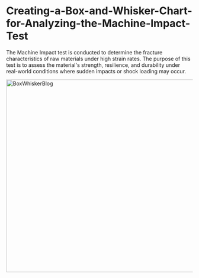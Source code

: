 # Creating-a-Box-and-Whisker-Chart-for-Analyzing-the-Machine-Impact-Test
The Machine Impact test is conducted to determine the fracture characteristics of raw materials under high strain rates. The purpose of this test is to assess the material's strength, resilience, and durability under real-world conditions where sudden impacts or shock loading may occur.

<img width="521" alt="BoxWhiskerBlog" src="https://github.com/SyncfusionExamples/Creating-a-Box-and-Whisker-Chart-for-Analyzing-the-Machine-Impact-Test/assets/102796134/702cef63-a9b6-463f-9e52-beda4c3cb22f">


